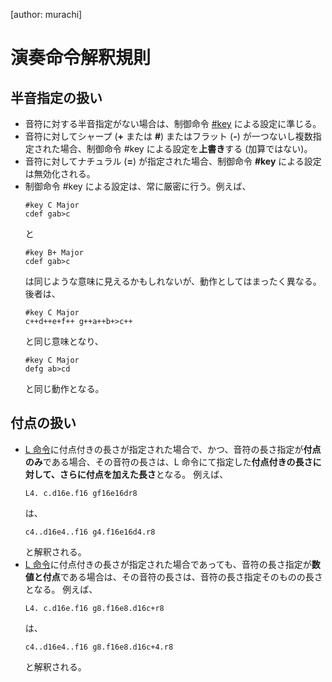 [author: murachi]
# 演奏命令解釈規則

<h2 id="halfnote">半音指定の扱い</h2>

* 音符に対する半音指定がない場合は、制御命令 [#key](wiki::外部仕様/MML仕様/制御命令一覧#meta-key) による設定に準じる。
* 音符に対してシャープ (**+** または **#**) またはフラット (**-**) が一つないし複数指定された場合、制御命令 #key による設定を**上書き**する (加算ではない)。
* 音符に対してナチュラル (**=**) が指定された場合、制御命令 **#key** による設定は無効化される。
* 制御命令 #key による設定は、常に厳密に行う。例えば、
  ```
  #key C Major
  cdef gab>c
  ```
  と
  ```
  #key B+ Major
  cdef gab>c
  ```
  は同じような意味に見えるかもしれないが、動作としてはまったく異なる。後者は、
  ```
  #key C Major
  c++d++e+f++ g++a++b+>c++
  ```
  と同じ意味となり、
  ```
  #key C Major
  defg ab>cd
  ```
  と同じ動作となる。


<h2 id="dot">付点の扱い</h2>

* [L 命令](wiki::外部仕様/MML仕様/演奏命令一覧#part-length)に付点付きの長さが指定された場合で、かつ、音符の長さ指定が**付点のみ**である場合、その音符の長さは、L 命令にて指定した**付点付きの長さに対して、さらに付点を加えた長さ**となる。
  例えば、
  ```
  L4. c.d16e.f16 gf16e16dr8
  ```
  は、
  ```
  c4..d16e4..f16 g4.f16e16d4.r8
  ```
  と解釈される。
* [L 命令](wiki::外部仕様/MML仕様/演奏命令一覧#part-length)に付点付きの長さが指定された場合であっても、音符の長さ指定が**数値と付点**である場合は、その音符の長さは、音符の長さ指定そのものの長さとなる。
  例えば、
  ```
  L4. c.d16e.f16 g8.f16e8.d16c+r8
  ```
  は、
  ```
  c4..d16e4..f16 g8.f16e8.d16c+4.r8
  ```
  と解釈される。
